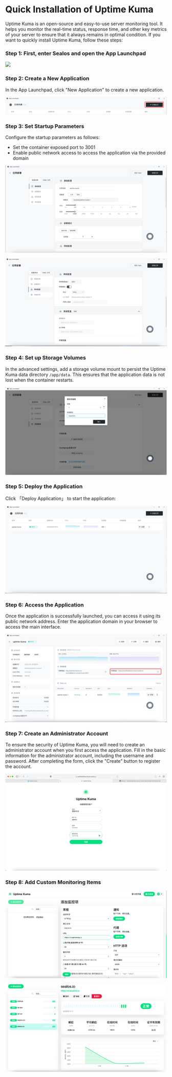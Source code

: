 # Quick Installation of Uptime Kuma

Uptime Kuma is an open-source and easy-to-use server monitoring tool. It helps you monitor the real-time status, response time, and other key metrics of your server to ensure that it always remains in optimal condition. If you want to quickly install Uptime Kuma, follow these steps:

### Step 1: First, enter Sealos and open the App Launchpad

![](./images/img-1.png)

### Step 2: Create a New Application

In the App Launchpad, click "New Application" to create a new application.

![](./images/img-2.png)

### Step 3: Set Startup Parameters

Configure the startup parameters as follows:

- Set the container exposed port to 3001
- Enable public network access to access the application via the provided domain

![](./images/img-3.png)

![](./images/img-4.png)

### Step 4: Set up Storage Volumes

In the advanced settings, add a storage volume mount to persist the Uptime Kuma data directory `/app/data`. This ensures that the application data is not lost when the container restarts.

![](./images/img-5.png)

### Step 5: Deploy the Application

Click 「Deploy Application」 to start the application:

![](./images/img-6.png)

### Step 6: Access the Application

Once the application is successfully launched, you can access it using its public network address. Enter the application domain in your browser to access the main interface.

![](./images/img-7.png)

### Step 7: Create an Administrator Account

To ensure the security of Uptime Kuma, you will need to create an administrator account when you first access the application. Fill in the basic information for the administrator account, including the username and password. After completing the form, click the "Create" button to register the account.

![](./images/img-8.png)

### Step 8: Add Custom Monitoring Items

![](./images/img-9.png)

![](./images/img-10.png)